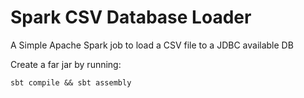# Spark CSV Database Loader
A Simple Apache Spark job to load a CSV file to a JDBC available DB

Create a far jar by running:
```
sbt compile && sbt assembly
```
